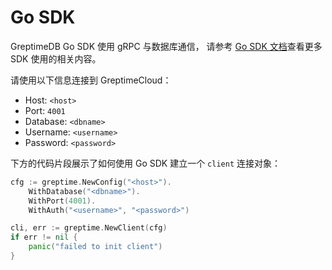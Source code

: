 # Go SDK

GreptimeDB Go SDK 使用 gRPC 与数据库通信，
请参考 [Go SDK 文档](https://docs.greptime.cn/v0.6/user-guide/client-libraries/go)查看更多 SDK 使用的相关内容。

请使用以下信息连接到 GreptimeCloud：

- Host: `<host>`
- Port: `4001`
- Database: `<dbname>`
- Username: `<username>`
- Password: `<password>`

下方的代码片段展示了如何使用 Go SDK 建立一个 `client` 连接对象：

```go
cfg := greptime.NewConfig("<host>").
    WithDatabase("<dbname>").
    WithPort(4001).
    WithAuth("<username>", "<password>")

cli, err := greptime.NewClient(cfg)
if err != nil {
    panic("failed to init client")
}
```
